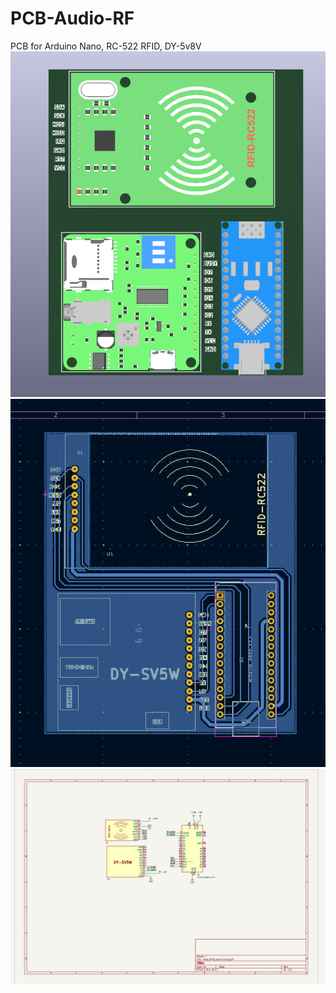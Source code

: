 # PCB-Audio-RF
PCB for Arduino Nano, RC-522 RFID, DY-5v8V
![image](PCB_3D.png)
![image](PCB_Layout_bottom.png)
![image](SCHEMATIC.png)
